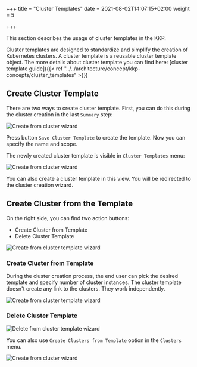 +++
title = "Cluster Templates"
date = 2021-08-02T14:07:15+02:00
weight = 5

+++

This section describes the usage of cluster templates in the KKP.

Cluster templates are designed to standardize and simplify the creation of Kubernetes clusters. A cluster template is a
reusable cluster template object. The more details about cluster template you can find here: [cluster template guide]({{< ref "../../architecture/concept/kkp-concepts/cluster_templates" >}})

## Create Cluster Template

There are two ways to create cluster template. First, you can do this during the cluster creation in the last `Summary` step:

![Create from cluster wizard](/img/kubermatic/master/tutorials/cluster_template/create_from_cluster_wizard.png?classes=shadow,border "Cluster Template creation")

Press button `Save Cluster Template` to create the template. Now you can specify the name and scope.

The newly created cluster template is visible in `Cluster Templates` menu:

![Create from cluster wizard](/img/kubermatic/master/tutorials/cluster_template/cluster_template_menu.png?classes=shadow,border "Cluster Template view")

You can also create a cluster template in this view. You will be redirected to the cluster creation wizard.

## Create Cluster from the Template

On the right side, you can find two action buttons:
 - Create Cluster from Template
 - Delete Cluster Template

![Create from cluster template wizard](/img/kubermatic/master/tutorials/cluster_template/actions.png?classes=shadow,border "Action buttons")

### Create Cluster from Template
During the cluster creation process, the end user can pick the desired template and specify number of cluster instances.
The cluster template doesn't create any link to the clusters. They work independently.

![Create from cluster template wizard](/img/kubermatic/master/tutorials/cluster_template/create_cluster.png?classes=shadow,border "Create Clusters from Template")

### Delete Cluster Template

![Delete from cluster template wizard](/img/kubermatic/master/tutorials/cluster_template/delete_template.png?classes=shadow,border "Delete Cluster Template")

You can also use `Create Clusters from Template` option in the `Clusters` menu.

![Create from cluster wizard](/img/kubermatic/master/tutorials/cluster_template/create_from_clusters.png?classes=shadow,border "Create Clusters")
